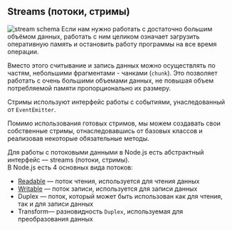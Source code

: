 ## Streams (потоки, стримы)
![stream schema](https://pawelgrzybek.com/photos/2020-07-14-1.png)
Если нам нужно работать с достаточно большим объёмом данных, работать с ним целиком означает загрузить оперативную память и остановить работу программы на все время операции.

Вместо этого считывание и запись данных можно осуществлять по частям, небольшими фрагментами - чанками (`chunk`). Это позволяет работать с очень большими объемами данных, не повышая объем потребляемой памяти пропорционально их размеру.

Стримы используют интерфейс работы с событиями, унаследованный от `EventEmitter`.

Помимо использования готовых стримов, мы можем создавать свои собственные стримы, отнаследовавшись от базовых классов и реализовав некоторые обязательные методы.

Для работы с потоковыми данными в Node.js есть абстрактный интерфейс — streams (потоки, стримы).  
В Node.js есть 4 основных вида потоков:
* [Readable](stream-readable.md) — поток чтения, используется для чтения данных
* [Writable](stream-writable.md) — поток записи, используется для записи данных
* Duplex — поток, который может быть использован как для чтения, так и для записи данных
* Transform— разновидность `Duplex`, используемая для преобразования данных